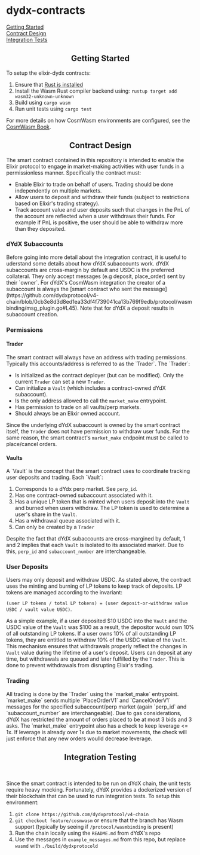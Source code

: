 # dydx-contracts

[Getting Started](#startup) <br />
[Contract Design](#design) <br />
[Integration Tests](testing) 

<a name="startup"></a>
<h2 align="center">Getting Started</h2>

To setup the elixir-dydx contracts:
1. Ensure that [Rust is installed](https://www.rust-lang.org/tools/install)
2. Install the  Wasm Rust compiler backend using: `rustup target add wasm32-unknown-unknown`
3. Build using `cargo wasm`
4. Run unit tests using `cargo test`

For more details on how CosmWasm environments are configured, see the [CosmWasm Book](https://book.cosmwasm.com/setting-up-env.html).

<a name="design"></a>
<h2 align="center">Contract Design</h2>
The smart contract contained in this repository is intended to enable the Elixir protocol to engage in market-making activities with user funds in a permissionless manner. Specifically the contract must:

* Enable Elixir to trade on behalf of users. Trading should be done independently on multiple markets.
* Allow users to deposit and withdraw their funds (subject to restrictions based on Elixir's trading strategy).
* Track account value and user deposits such that changes in the PnL of the account are reflected when a user withdraws their funds. For example if PnL is positive, the user should be able to withdraw more than they deposited.

<h3 align="left">dYdX Subaccounts</h3>
Before going into more detail about the integration contract, it is useful to uderstand some details about how dYdX subaccounts work. dYdX subaccounts are cross-margin by default and USDC is the preferred collateral. They only accept messages (e.g deposit, place_order) sent by their `owner`. For dYdX's CosmWasm integration the creator of a subaccount is always the [smart contract who sent the message] (https://github.com/dydxprotocol/v4-chain/blob/0cb3e8d3d8ed1ea33df4f739041ca13b769f9edb/protocol/wasmbinding/msg_plugin.go#L45). Note that for dYdX a deposit results in subaccount creation.

<h3 align="left">Permissions</h3>

<h4 align="left">Trader</h4>
    The smart contract will always have an address with trading permissions. Typically this accounts/address is referred to as the `Trader`. The `Trader`:
    
* Is initialized as the contract deployer (but can be modified). Only the current `Trader` can set a new `Trader`. 
* Can initialize a `Vault` (which includes a contract-owned dYdX subaccount).
* Is the only address allowed to call the `market_make` entrypoint.
* Has permission to trade on all vaults/perp markets.
* Should always be an Elixir owned account.

Since the underlying dYdX subaccount is owned by the smart contract itself, the `Trader` does not have permission to withdraw user funds. For the same reason, the smart contract's `market_make` endpoint must be called to place/cancel orders.


<h4 align="left">Vaults</h4>
A `Vault` is the concept that the smart contract uses to coordinate tracking user deposits and trading. Each `Vault`:

1. Corresponds to a dYdx perp market. See `perp_id`.
2. Has one contract-owned subaccount associated with it.
3. Has a unique LP token that is minted when users deposit into the `Vault` and burned when users withdraw. The LP token is used to determine a user's share in the `Vault`.
4. Has a withdrawal queue associated with it.
5. Can only be created by a `Trader`

Despite the fact that dYdX subaccounts are cross-margined by default, 1 and 2 implies that each `Vault` is isolated to its associated market. Due to this, `perp_id` and `subaccount_number` are interchangeable.

<h3 align="left">User Deposits</h3>
Users may only deposit and withdraw USDC. 
As stated above, the contract uses the minting and burning of LP tokens to keep track of deposits. LP tokens are managed according to the invariant:

```(user LP tokens / total LP tokens) = (user deposit-or-withdraw value USDC / vault value USDC)```.

As a simple example, if a user deposited $10 USDC into the `Vault` and the USDC value of the `Vault` was $100 as a result, the depositor would own 10% of all outstanding LP tokens. If a user owns 10% of all outstanding LP tokens, they are entitled to withdraw 10% of the USDC value of the `Vault`. This mechanism ensures that withdrawals properly reflect the changes in `Vault` value during the lifetime of a user's deposit. Users can deposit at any time, but withdrawals are queued and later fulfilled by the `Trader`. This is done to prevent withdrawals from disrupting Elixir's trading.

<h3 align="left">Trading</h3>
All trading is done by the `Trader` using the `market_make` entrypoint. `market_make` sends multiple `PlaceOrderV1` and `CancelOrderV1` messages for the specified subaccount/perp market (again `perp_id` and `subaccount_number` are interchangeable). Due to gas considerations, dYdX has restricted the amount of orders placed to be at most 3 bids and 3 asks. The `market_make` entrypoint also has a check to keep leverage <= 1x. If leverage is already over 1x due to market movements, the check will just enforce that any new orders woulld decrease leverage.

<a name="testing"></a>
<h2 align="center">Integration Testing</h2>
<br />

Since the smart contract is intended to be run on dYdX chain, the unit tests require heavy mocking. Fortunately, dYdX provides a dockerized version of their blockchain that can be used to run integration tests. To setup this environment:

1. `git clone https://github.com/dydxprotocol/v4-chain`
2. `git checkout feature/cosmwasm` or ensure that the branch has Wasm support (typically by seeing if `/protocol/wasmbinding` is present)
3. Run the chain locally using the `README.md` from dYdX's repo
4. Use the messages in `example_messages.md` from this repo, but replace `wasmd` with `./build/dydxprotocold`